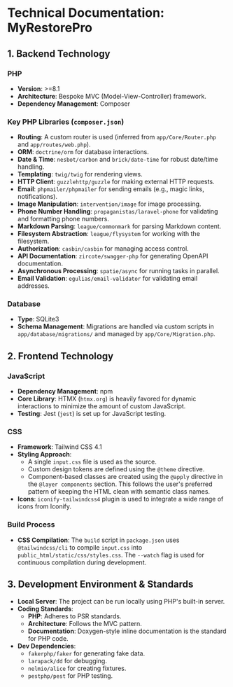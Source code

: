 # Technical Documentation: MyRestorePro

## 1. Backend Technology

### PHP
- **Version**: >=8.1
- **Architecture**: Bespoke MVC (Model-View-Controller) framework.
- **Dependency Management**: Composer

### Key PHP Libraries (`composer.json`)
- **Routing**: A custom router is used (inferred from `app/Core/Router.php` and `app/routes/web.php`).
- **ORM**: `doctrine/orm` for database interactions.
- **Date & Time**: `nesbot/carbon` and `brick/date-time` for robust date/time handling.
- **Templating**: `twig/twig` for rendering views.
- **HTTP Client**: `guzzlehttp/guzzle` for making external HTTP requests.
- **Email**: `phpmailer/phpmailer` for sending emails (e.g., magic links, notifications).
- **Image Manipulation**: `intervention/image` for image processing.
- **Phone Number Handling**: `propaganistas/laravel-phone` for validating and formatting phone numbers.
- **Markdown Parsing**: `league/commonmark` for parsing Markdown content.
- **Filesystem Abstraction**: `league/flysystem` for working with the filesystem.
- **Authorization**: `casbin/casbin` for managing access control.
- **API Documentation**: `zircote/swagger-php` for generating OpenAPI documentation.
- **Asynchronous Processing**: `spatie/async` for running tasks in parallel.
- **Email Validation**: `egulias/email-validator` for validating email addresses.

### Database
- **Type**: SQLite3
- **Schema Management**: Migrations are handled via custom scripts in `app/database/migrations/` and managed by `app/Core/Migration.php`.

## 2. Frontend Technology

### JavaScript
- **Dependency Management**: npm
- **Core Library**: HTMX (`htmx.org`) is heavily favored for dynamic interactions to minimize the amount of custom JavaScript.
- **Testing**: Jest (`jest`) is set up for JavaScript testing.

### CSS
- **Framework**: Tailwind CSS 4.1
- **Styling Approach**:
  - A single `input.css` file is used as the source.
  - Custom design tokens are defined using the `@theme` directive.
  - Component-based classes are created using the `@apply` directive in the `@layer components` section. This follows the user's preferred pattern of keeping the HTML clean with semantic class names.
- **Icons**: `iconify-tailwindcss4` plugin is used to integrate a wide range of icons from Iconify.

### Build Process
- **CSS Compilation**: The `build` script in `package.json` uses `@tailwindcss/cli` to compile `input.css` into `public_html/static/css/styles.css`. The `--watch` flag is used for continuous compilation during development.

## 3. Development Environment & Standards

- **Local Server**: The project can be run locally using PHP's built-in server.
- **Coding Standards**:
  - **PHP**: Adheres to PSR standards.
  - **Architecture**: Follows the MVC pattern.
  - **Documentation**: Doxygen-style inline documentation is the standard for PHP code.
- **Dev Dependencies**:
  - `fakerphp/faker` for generating fake data.
  - `larapack/dd` for debugging.
  - `nelmio/alice` for creating fixtures.
  - `pestphp/pest` for PHP testing.
